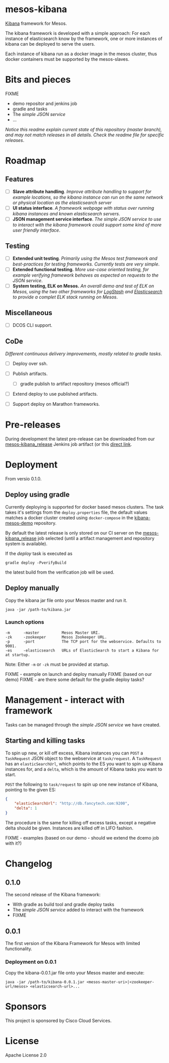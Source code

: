 # mesos-kibana

[Kibana](https://www.elastic.co/products/kibana) framework for Mesos.

The kibana framework is developed with a simple approach: For each instance of elasticsearch know by the framework, one or more instances of kibana can be deployed to serve the users.

Each instance of kibana run as a docker image in the mesos cluster, thus docker containers must be supported by the mesos-slaves.

# Bits and pieces

FIXME

* demo repositor and jenkins job
* gradle and tasks
* The _simple JSON service_
* ...

_Notice this readme explain current state of this repository (master branch), and may not match releases in all details. Check the readme file for specific releases_.

# Roadmap

## Features
- [ ] **Slave attribute handling**. _Improve attribute handling to support for example locations, so the kibana instance can run on the same network or physical location as the elasticsearch server_
- [ ] **UI status interface**. _A framework webpage with status over running kibana instances and known elasticsearch servers_.
- [ ] **JSON management service interface**. _The simple JSON service to use to interact with the kibana framework could support some kind of more user friendly interface_.

## Testing
- [ ] **Extended unit testing**. _Primarily using the Mesos test framework and best-practices for testing frameworks. Currently tests are very simple_.
- [ ] **Extended functional testing.** _More use-case oriented testing, for example verifying framework behaves as expected on requests to the JSON service_.
- [ ] **System testing, ELK on Mesos.** _An overall demo and test of ELK on Mesos, using the two other frameworks for [LogStash](https://github.com/mesos/logstash) and [Elasticsearch](https://github.com/mesos/elasticsearch) to provide a complet ELK stack running on Mesos_.

## Miscellaneous
- [ ] DCOS CLI support.

## CoDe

_Different continuous delivery improvements, mostly related to gradle tasks_.

- [ ] Deploy over ssh.
- [ ] Publish artifacts.
    - [ ] gradle publish to artifact repository (mesos official?)
- [ ] Extend deploy to use published artifacts.
- [ ] Support deploy on Marathon frameworks.


# Pre-releases

During development the latest pre-release can be downloaded from our [mesos-kibana_release](http://code.praqma.net/ci/view/All/job/mesos-kibana_release) Jenkins  job artifact (or this [direct link](http://code.praqma.net/ci/view/All/job/mesos-kibana_release/lastSuccessfulBuild/artifact/build/libs/).

# Deployment

From versio 0.1.0.

## Deploy using gradle
Currently deploying is supported for docker based mesos clusters. The task takes it's settings from the `deploy.properties` file, the default values matches a docker cluster created using `docker-compose` in the [kibana-mesos-demo](https://github.com/Praqma/mesos-kibana-demo) repository.

By default the latest release is only stored on our CI server on the [mesos-kibana_release](http://code.praqma.net/ci/view/All/job/mesos-kibana_release) job selected (until a artifact management and repository system is available).

If the _deploy_ task is executed as
```
gradle deploy -PverifyBuild
```
the latest build from the verification job will be used.

## Deploy manually
Copy the kibana jar file onto your Mesos master and run it.
```
java -jar /path-to/kibana.jar
```

### Launch options
```
-m      -master          Mesos Master URI.
-zk     -zookeeper       Mesos Zookeeper URL.
-p      -port            The TCP port for the webservice. Defaults to 9001.
-es     -elasticsearch   URLs of ElasticSearch to start a Kibana for at startup.
```
Note: Either `-m` or `-zk` must be provided at startup.

FIXME - example on launch and deploy manually FIXME (based on our demo)
FIXME - are there some default for the gradle deploy tasks?


# Management - interact with framework
Tasks can be managed through the _simple JSON service_ we have created.

## Starting and killing tasks
To spin up new, or kill off excess, Kibana instances you can `POST` a `TaskRequest` JSON object to the webservice at `task/request`.
A `TaskRequest` has an `elasticSearchUrl`, which points to the ES you want to spin up Kibana instances for, and a `delta`, which is the amount of Kibana tasks you want to start.

`POST` the following to `task/request` to spin up one new instance of Kibana, pointing to the given ES:
```json
{
    "elasticSearchUrl": "http://db.fancytech.com:9200",
    "delta": 1
}
```

The procedure is the same for killing off excess tasks, except a negative delta should be given. Instances are killed off in LIFO fashion.

FIXME - examples (based on our demo - should we extend the dcemo job with it?)


# Changelog


## 0.1.0

The second release of the Kibana framework:

* With gradle as build tool and gradle deploy tasks
* The _simple JSON service_ added to interact with the framework
* FIXME



## 0.0.1

The first version of the Kibana Framework for Mesos with limited functionality.


### Deployment on 0.0.1
Copy the kibana-0.0.1.jar file onto your Mesos master and execute:
```
java -jar /path-to/kibana-0.0.1.jar <mesos-master-uri>|<zookeeper-url/mesos> <elasticsearch-url>...
```

# Sponsors
This project is sponsored by Cisco Cloud Services.

# License
Apache License 2.0
